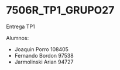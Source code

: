 # 7506R_TP1_GRUPO27
Entrega TP1

Alumnos: 
- Joaquin Porro 108405
- Fernando Bordon 97538
- Jarmolinski Arian 94727
